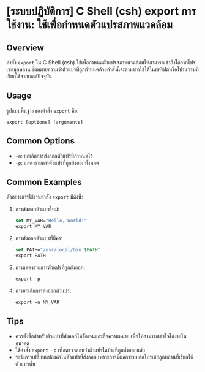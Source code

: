 # [ระบบปฏิบัติการ] C Shell (csh) export การใช้งาน: ใช้เพื่อกำหนดตัวแปรสภาพแวดล้อม

## Overview
คำสั่ง `export` ใน C Shell (csh) ใช้เพื่อกำหนดตัวแปรสภาพแวดล้อมให้สามารถเข้าถึงได้จากโปรเซสลูกหลาน ซึ่งหมายความว่าตัวแปรที่ถูกกำหนดด้วยคำสั่งนี้จะสามารถใช้ได้ในสคริปต์หรือโปรแกรมที่เรียกใช้จากเชลล์ปัจจุบัน

## Usage
รูปแบบพื้นฐานของคำสั่ง `export` คือ:

```
export [options] [arguments]
```

## Common Options
- `-n`: ยกเลิกการส่งออกตัวแปรที่กำหนดไว้
- `-p`: แสดงรายการตัวแปรที่ถูกส่งออกทั้งหมด

## Common Examples
ตัวอย่างการใช้งานคำสั่ง `export` มีดังนี้:

1. การส่งออกตัวแปรใหม่:
   ```csh
   set MY_VAR="Hello, World!"
   export MY_VAR
   ```

2. การส่งออกตัวแปรที่มีค่า:
   ```csh
   set PATH="/usr/local/bin:$PATH"
   export PATH
   ```

3. การแสดงรายการตัวแปรที่ถูกส่งออก:
   ```csh
   export -p
   ```

4. การยกเลิกการส่งออกตัวแปร:
   ```csh
   export -n MY_VAR
   ```

## Tips
- ควรตั้งชื่อสำหรับตัวแปรที่ส่งออกให้ชัดเจนและสื่อความหมาย เพื่อให้สามารถเข้าใจได้ง่ายในอนาคต
- ใช้คำสั่ง `export -p` เพื่อตรวจสอบว่าตัวแปรใดบ้างที่ถูกส่งออกแล้ว
- ระวังการเปลี่ยนแปลงค่าในตัวแปรที่ส่งออก เพราะอาจมีผลกระทบต่อโปรเซสลูกหลานที่เรียกใช้ตัวแปรนั้น